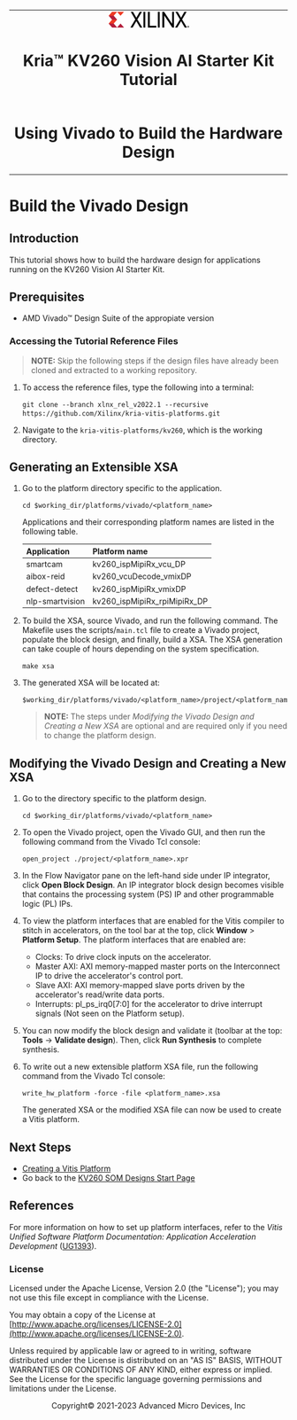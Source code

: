 <table class="sphinxhide">
 <tr>
   <td align="center"><img src="media/xilinx-logo.png" width="30%"/><h1> Kria&trade; KV260 Vision AI Starter Kit Tutorial</h1>
   </td>
 </tr>
 <tr>
 <td align="center"><h1>Using Vivado to Build the Hardware Design</h1>

 </td>
 </tr>
</table>

# Build the Vivado Design

## Introduction

This tutorial shows how to build the hardware design for applications running on the KV260 Vision AI Starter Kit.

## Prerequisites

* AMD Vivado&trade; Design Suite of the appropiate version

### Accessing the Tutorial Reference Files

>**NOTE:** Skip the following steps if the design files have already been cloned and extracted to a working repository.

1. To access the reference files, type the following into a terminal:

   ```
   git clone --branch xlnx_rel_v2022.1 --recursive https://github.com/Xilinx/kria-vitis-platforms.git
   ```

2. Navigate to the `kria-vitis-platforms/kv260`, which is the working directory.

## Generating an Extensible XSA

1. Go to the platform directory specific to the application.

   ```
   cd $working_dir/platforms/vivado/<platform_name>
   ```

   Applications and their corresponding platform names are listed in the following table.

   |Application |Platform name|
   |----|----|
   |smartcam |kv260_ispMipiRx_vcu_DP|
   |aibox-reid |kv260_vcuDecode_vmixDP|
   |defect-detect |kv260_ispMipiRx_vmixDP|
   |nlp-smartvision |kv260_ispMipiRx_rpiMipiRx_DP|

2. To build the XSA, source Vivado, and run the following command. The Makefile uses the scripts/`main.tcl` file to create a Vivado project, populate the block design, and finally, build a XSA. The XSA generation can take couple of hours depending on the system specification.

   ```
   make xsa
   ```

3. The generated XSA will be located at:

   ```
   $working_dir/platforms/vivado/<platform_name>/project/<platform_name>.xsa
   ```

   >**NOTE:** The steps under *Modifying the Vivado Design and Creating a New XSA* are optional and are required only if you need to change the platform design.

## Modifying the Vivado Design and Creating a New XSA

1. Go to the directory specific to the platform design.

   ```
   cd $working_dir/platforms/vivado/<platform_name>
   ```

2. To open the Vivado project, open the Vivado GUI, and then run the following command from the Vivado Tcl console:

   ```
   open_project ./project/<platform_name>.xpr
   ```

3. In the Flow Navigator pane on the left-hand side under IP integrator, click **Open Block Design**. An IP integrator block design becomes visible that contains the processing system (PS) IP and other programmable logic (PL) IPs.

4. To view the platform interfaces that are enabled for the Vitis compiler to stitch in accelerators, on the tool bar at the top, click **Window** > **Platform Setup**. The platform interfaces that are enabled are:

   * Clocks: To drive clock inputs on the accelerator.
   * Master AXI: AXI memory-mapped master ports on the Interconnect IP to drive the accelerator's control port.
   * Slave AXI: AXI memory-mapped slave ports driven by the accelerator's read/write data ports.
   * Interrupts: pl_ps_irq0[7:0] for the accelerator to drive interrupt signals (Not seen on the Platform setup).

5. You can now modify the block design and validate it (toolbar at the top: **Tools** → **Validate design**). Then, click **Run Synthesis** to complete synthesis.

6. To write out a new extensible platform XSA file, run the following command from the Vivado Tcl console:

   ```
   write_hw_platform -force -file <platform_name>.xsa
   ```

   The generated XSA or the modified XSA file can now be used to create a Vitis platform.

## Next Steps

* [Creating a Vitis Platform](build_vitis_platform.md)
* Go back to the [KV260 SOM Designs Start Page](../index)

## References

For more information on how to set up platform interfaces, refer to the *Vitis Unified Software Platform Documentation: Application Acceleration Development* ([UG1393](https://docs.xilinx.com/access/sources/dita/map?isLatest=true&ft:locale=en-US&url=ug1393-vitis-application-acceleration)).

### License

Licensed under the Apache License, Version 2.0 (the "License"); you may not use this file except in compliance with the License.

You may obtain a copy of the License at
[http://www.apache.org/licenses/LICENSE-2.0](http://www.apache.org/licenses/LICENSE-2.0).

Unless required by applicable law or agreed to in writing, software distributed under the License is distributed on an "AS IS" BASIS, WITHOUT WARRANTIES OR CONDITIONS OF ANY KIND, either express or implied. See the License for the specific language governing permissions and limitations under the License.

<p align="center">Copyright&copy; 2021-2023 Advanced Micro Devices, Inc</p>
